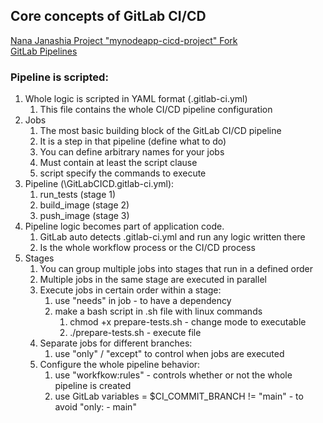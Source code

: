 ## Core concepts of GitLab CI/CD
[Nana Janashia Project "mynodeapp-cicd-project" Fork](https://gitlab.com/JavaScriptonit/mynodeapp-cicd-project)\
[GitLab Pipelines](https://gitlab.com/JavaScriptonit/mynodeapp-cicd-project/-/pipelines)

### Pipeline is scripted:
1. Whole logic is scripted in YAML format (.gitlab-ci.yml)
   1. This file contains the whole CI/CD pipeline configuration
2. Jobs
   1. The most basic building block of the GitLab CI/CD pipeline
   2. It is a step in that pipeline (define what to do)
   3. You can define arbitrary names for your jobs
   4. Must contain at least the script clause
   5. script specify the commands to execute
3. Pipeline (\GitLabCICD\.gitlab-ci.yml):
   1. run_tests (stage 1)
   2. build_image (stage 2)
   3. push_image (stage 3)
4. Pipeline logic becomes part of application code. 
   1. GitLab auto detects .gitlab-ci.yml and run any logic written there
   2. Is the whole workflow process or the CI/CD process
5. Stages
   1. You can group multiple jobs into stages that run in a defined order
   2. Multiple jobs in the same stage are executed in parallel
   3. Execute jobs in certain order within a stage:
      1. use "needs" in job - to have a dependency 
      2. make a bash script in .sh file with linux commands
         1. chmod +x prepare-tests.sh - change mode to executable
         2. ./prepare-tests.sh - execute file
   4. Separate jobs for different branches:
      1. use "only" / "except" to control when jobs are executed
   5. Configure the whole pipeline behavior:
      1. use "workfkow:rules" - controls whether or not the whole pipeline is created
      2. use GitLab variables = $CI_COMMIT_BRANCH != "main" - to avoid "only: - main"